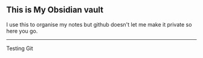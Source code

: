 ## This is My Obsidian vault
I use this to organise my notes but github doesn't let me make it private so here you go.
___
Testing Git